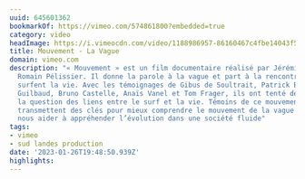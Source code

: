 ```yaml
---
uuid: 645601362
bookmarkOf: https://vimeo.com/574861800?embedded=true
category: video
headImage: https://i.vimeocdn.com/video/1188986957-86160467c4fbe14043f5f8624560bb2181a80d6851176f311782b567015a971b-d_640
title: Mouvement - La Vague
domain: vimeo.com
description: "« Mouvement » est un film documentaire réalisé par Jérémie Gabrien et
  Romain Pélissier. Il donne la parole à la vague et part à la rencontre de ceux qui
  surfent la vie. Avec les témoignages de Gibus de Soultrait, Patrick Beven, Tristan
  Guilbaud, Bruno Castelle, Anaïs Vanel et Tom Frager, ils ont tenté de répondre à
  la question des liens entre le surf et la vie. Témoins de ce mouvement, ils nous
  transmettent des clés pour mieux comprendre le mouvement de la vague et en parallèle
  nous aider à appréhender l’évolution dans une société fluide"
tags:
- vimeo
- sud landes production
date: '2023-01-26T19:48:50.939Z'
highlights:
---
```



